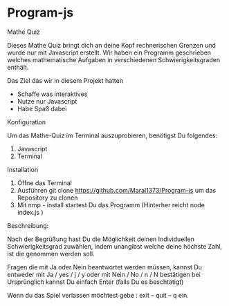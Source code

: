 # Program-js

Mathe Quiz

Dieses Mathe Quiz bringt dich an deine Kopf rechnerischen Grenzen und wurde nur mit Javascript erstellt. Wir haben ein Programm geschrieben welches mathematische Aufgaben in verschiedenen Schwierigkeitsgraden enthält.

Das Ziel das wir in diesem Projekt hatten

- Schaffe was interaktives
- Nutze nur Javascript
- Habe Spaß dabei

Konfiguration

Um das Mathe-Quiz im Terminal auszuprobieren, benötigst Du folgendes:

1. Javascript
2. Terminal

Installation

1. Öffne das Terminal
2. Ausführen git clone https://github.com/Maral1373/Program-js um das Repository zu clonen
3. Mit nmp - install startest Du das Programm (Hinterher reicht node index.js )

Beschreibung:

Nach der Begrüßung hast Du die Möglichkeit deinen Individuellen Schwierigkeitsgrad zuwählen,
indem unangibst welche deine höchste Zahl, ist die genommen werden soll.

Fragen die mit Ja oder Nein beantwortet werden müssen, kannst Du entweder mit
Ja / yes / j / y oder mit Nein / No / n / N bestätigen bei Ursprünglich kannst Du
einfach Enter (falls Du es beschtätigt)

Wenn du das Spiel verlassen möchtest gebe : exit – quit – q ein.
